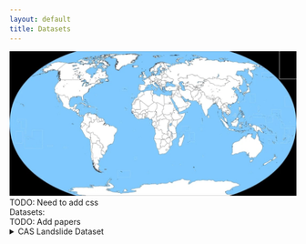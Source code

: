 ```yaml
---
layout: default
title: Datasets
---
```


<main>
    <img src="img/Blank_Map.jpg" alt="BlankMap">
    <!-- <img scr="img/Blank_Map.jpg" alt="BlankMap" usemap="#workmap"/> -->
    <br> TODO: Need to add css
    <map name="workmap">
        <area shape="circle" coords="34,44,270,350" alt="" href="">
        <area shape="circle" coords="290,172,333,250" alt="" href="">
        <area shape="circle" coords="337,300,44" alt="" href="">
    </map>
    <br> Datasets:
    <br> TODO: Add papers
    <details>
        <summary>CAS Landslide Dataset</summary>
        
        <a href="https://zenodo.org/records/10294997">Link to Download</a>
        <a href="https://www.nature.com/articles/s41597-023-02847-z">Link to Paper</a>
        <ul>
            <li>img, label, and mask </li>
            <li>TIFF format; 512 × 512 pixels </li>
            <li>integrating satellite and unmanned aerial vehicle data from nine regions (specifies region) </li>
        </ul>
    
    </details>

    <details>
        <summary>HR-GLDD: Global Dataset</summary>
        
        <a href="https://zenodo.org/records/7189381">Link to Download</a>
        <ul>
            <li>Split for test, train, and val </li>
            <li>Npy format </li>
            <li>rainfall triggered and five earthquake-triggered multiple landslide events </li>
        </ul>
    
    </details>

    <details>
        <summary>Landslide4Sense: Reference Benchmark Data and Deep Learning Models for Landslide Detection</summary>
        
        <a href="https://zenodo.org/records/10463239">Link to Download</a>
        <ul>
            <li>Split for test, train, and val </li>
            <li>pytorch </li>
            <li>multi-source satellite remote sensing imagery </li>
        </ul>
    
    </details>

     <details>
        <summary>GDCLD: Global Dataset of Coesismic Landslude Mapping</summary>
        
        <a href="https://zenodo.org/records/13612636">Link to Download</a>
        <ul>
            <li>Split for test, train, and val </li>
            <li>TIFF format</li>
            <li>coseismic landslide mapping via multi-source high-resolution remote sensing images </li>
        </ul>
 
    </details>

    <details>
        <summary>Monsoon Triggered Landslides in Nepal</summary>
        
        <a href="https://zenodo.org/records/7970874">Link to Download</a>
        <ul>
            <li>Separated by year (2015, 2017, 2018 and 2019) </li>
            <li>csv </li>
            <li>includes timings constrained by Sentinel-1 time series; landslide polygons were mapped by comparing pre- and post-monsoon Landsat-8 images</li>
        </ul>
    
    </details>

   
</main>